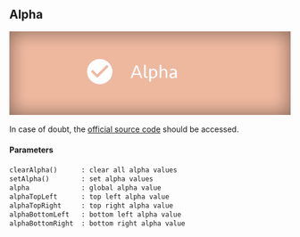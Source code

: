 ## Alpha

![Alpha](/assets/cheatsheets/alpha.png)

In case of doubt, the [official source code](https://github.com/photonstorm/phaser) should be accessed.

#### Parameters

```
clearAlpha()      : clear all alpha values
setAlpha()        : set alpha values
alpha             : global alpha value
alphaTopLeft      : top left alpha value
alphaTopRight     : top right alpha value
alphaBottomLeft   : bottom left alpha value
alphaBottomRight  : bottom right alpha value
```
